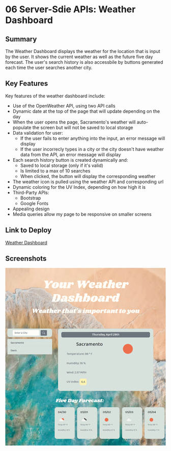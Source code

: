 # 06 Server-Sdie APIs: Weather Dashboard

## Summary

The Weather Dashboard displays the weather for the location that is input by the user. It shows the current weather as well as the future five day forecast. The user's search history is also accessbile by buttons generated each time the user searches another city. 

## Key Features

Key features of the weather dashboard include:

* Use of the OpenWeather API, using two API calls
* Dynamic date at the top of the page that will update depending on the day
* When the user opens the page, Sacramento's weather will auto-populate the screen but will not be saved to local storage
* Data validation for user:
    * If the user fails to enter anything into the input, an error message will display
    * If the user incorrecly types in a city or the city doesn't have weather data from the API, an error message will display
* Each search history button is created dynamically and:
    * Saved to local storage (only if it's valid)
    * Is limited to a max of 10 searches
    * When clicked, the button will display the corresponding weather
* The weather icon is pulled using the weather API and corresponding url 
* Dynamic coloring for the UV Index, depending on how high it is
* Third-Party APIs:
    * Bootstrap
    * Google Fonts
* Appealing design
* Media queries allow my page to be responsive on smaller screens

## Link to Deploy

[Weather Dashboard]( https://leighdahlin.github.io/homework6/)

## Screenshots

![Screenshot of Weather Dashboard](Assets/Images/weather-dashboard-screenshot.png)